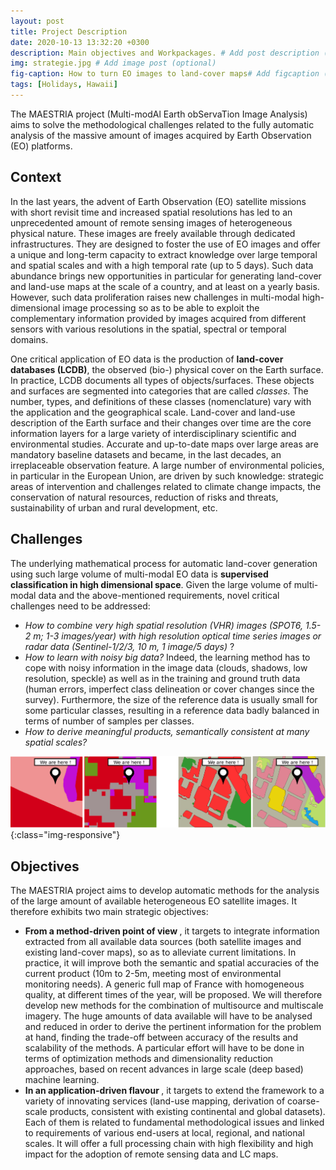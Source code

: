 ```yaml
---
layout: post
title: Project Description
date: 2020-10-13 13:32:20 +0300
description: Main objectives and Workpackages. # Add post description (optional)
img: strategie.jpg # Add image post (optional)
fig-caption: How to turn EO images to land-cover maps# Add figcaption (optional)
tags: [Holidays, Hawaii]
---
```

The MAESTRIA project (Multi-modAl Earth obServaTion Image Analysis) aims to solve the methodological challenges related to the fully automatic analysis of the massive amount of images acquired by Earth Observation (EO) platforms.

## Context
In the last years, the advent of Earth Observation (EO) satellite missions with short revisit time and increased spatial resolutions has led to an unprecedented amount of remote sensing images of heterogeneous physical nature. These images are freely available through dedicated infrastructures. They are designed to foster the use of EO images and offer a unique and long-term capacity to extract knowledge over large temporal and spatial scales and with a high temporal
rate (up to 5 days).
Such data abundance brings new opportunities in particular for generating land-cover and land-use maps at the scale of a country, and at least on a yearly basis. However, such
data proliferation raises new challenges in multi-modal high-dimensional image processing so as to be able to exploit the complementary information provided by images acquired from different sensors with various resolutions in the spatial, spectral or temporal domains.

One critical application of EO data is the production of <b>land-cover databases (LCDB)</b>, the observed (bio-) physical cover on the Earth surface. In practice, LCDB documents all types of objects/surfaces. These objects and surfaces are segmented into categories that are
called <i>classes</i>. The number, types, and definitions of these classes (nomenclature) vary with the application
and the geographical scale.
Land-cover and land-use description of the Earth surface and their changes over time are the core information layers for a large variety of interdisciplinary scientific and environmental studies. Accurate and up-to-date maps over large areas are mandatory baseline datasets and became, in the last decades, an irreplaceable observation feature. A large number of environmental policies, in particular in the European Union, are driven by such knowledge: strategic areas of intervention and challenges related to climate change impacts, the conservation of natural resources, reduction of risks and threats, sustainability of urban and rural development, etc.


## Challenges
The underlying mathematical process for automatic land-cover generation using such large volume of multi-modal EO data is <b>supervised classification in high dimensional space</b>. Given the large volume of multi-modal data and the above-mentioned requirements, novel critical challenges need to be addressed:
* <i>How to combine very high spatial resolution (VHR) images (SPOT6, 1.5-2 m; 1-3 images/year) with high resolution optical time series images or radar data (Sentinel-1/2/3, 10 m, 1 image/5 days) </i>?
* <i>How to learn with noisy big data?</i> Indeed, the learning method has to cope with noisy information in the image data (clouds, shadows, low resolution, speckle) as well as in the training and ground truth data (human errors, imperfect class delineation or cover changes since the survey). Furthermore, the size of the reference data is usually small for some particular classes, resulting in a reference data badly balanced in terms of number of samples per classes.
* <i>How to derive meaningful products, semantically consistent at many spatial scales?</i>

![Final aim of MAESTRIA](/assets/img/final.png){:class="img-responsive"}

## Objectives
The MAESTRIA project aims to develop automatic methods for the analysis of the large amount of available heterogeneous EO satellite images. It therefore exhibits two main strategic objectives:
* <b> From a method-driven point of view </b>, it targets to integrate information extracted from all available data sources (both satellite images and existing land-cover maps), so as to alleviate current limitations. In practice, it will improve both the semantic and spatial accuracies of the current product (10m to 2-5m, meeting most of environmental monitoring needs). A generic full map of France with homogeneous quality, at different times of the year, will be proposed. We will therefore develop new methods for the combination of multisource and multiscale imagery. The huge amounts of data available will have to be analysed and reduced in order to derive the pertinent information for the problem at hand, finding the trade-off between accuracy of the results and scalability of the methods. A particular effort will have to be done in terms of optimization methods and dimensionality reduction approaches, based on recent advances in large scale (deep based) machine learning.
* <b>In an application-driven flavour </b>, it targets to extend the framework to a variety of innovating services (land-use mapping, derivation of coarse-scale products, consistent with existing continental and global datasets). Each of them is related to fundamental methodological issues and linked to requirements of various end-users at local, regional, and national scales. It will offer a full processing chain with high flexibility and high impact for the adoption of remote
sensing data and LC maps.
